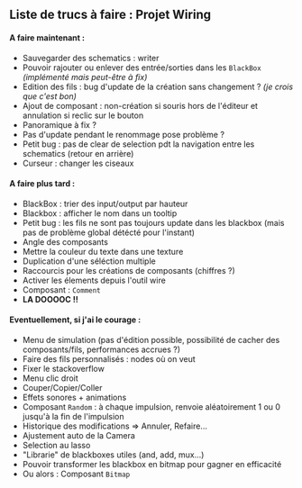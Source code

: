 ## Liste de trucs à faire : Projet Wiring

#### A faire maintenant :
* Sauvegarder des schematics : writer
* Pouvoir rajouter ou enlever des entrée/sorties dans les `BlackBox` *(implémenté mais peut-être à fix)*
* Edition des fils : bug d'update de la création sans changement ? *(je crois que c'est bon)*
* Ajout de composant : non-création si souris hors de l'éditeur et annulation si reclic sur le bouton
* Panoramique à fix ?
* Pas d'update pendant le renommage pose problème ?
* Petit bug : pas de clear de selection pdt la navigation entre les schematics (retour en arrière)
* Curseur : changer les ciseaux

#### A faire plus tard :
* BlackBox : trier des input/output par hauteur
* Blackbox : afficher le nom dans un tooltip
* Petit bug : les fils ne sont pas toujours update dans les blackbox (mais pas de problème global détécté pour l'instant)
* Angle des composants
* Mettre la couleur du texte dans une texture
* Duplication d'une séléction multiple
* Raccourcis pour les créations de composants (chiffres ?)
* Activer les élements depuis l'outil wire
* Composant : `Comment`
* **LA DOOOOC !!**

#### Eventuellement, si j'ai le courage :
* Menu de simulation (pas d'édition possible, possibilité de cacher des composants/fils, performances accrues ?)
* Faire des fils personnalisés : nodes où on veut
* Fixer le stackoverflow
* Menu clic droit
* Couper/Copier/Coller
* Effets sonores + animations
* Composant `Random` : à chaque impulsion, renvoie  aléatoirement 1 ou 0 jusqu'à la fin de l'impulsion
* Historique des modifications => Annuler, Refaire...
* Ajustement auto de la Camera
* Selection au lasso
* "Librarie" de blackboxes utiles (and, add, mux...)
* Pouvoir transformer les blackbox en bitmap pour gagner en efficacité
* Ou alors : Composant `Bitmap`